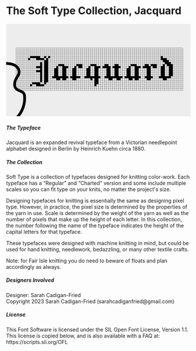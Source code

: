 <h1>The Soft Type Collection, Jacquard</h1>

![Sample of Jacquard](documentation/soft-type-collection-promo-JACQUARD-2-Standard.png)

<h5>The Typeface</h5>
<p>Jacquard is an expanded revival typeface from a Victorian needlepoint alphabet designed in Berlin by Heinrich Kuehn circa 1880.</p>

<h5>The Collection</h5>
<p>Soft Type is a collection of typefaces designed for knitting color-work. Each typeface has a “Regular” and “Charted” version and some include multiple scales so you can fit type on your knits, no matter the project's size. </p>

<p>Designing typefaces for knitting is essentially the same as designing pixel type. However, in practice, the pixel size is determined by the properties of the yarn in use. Scale is determined by the weight of the yarn as well as the number of pixels that make up the height of each letter. In this collection, the number following the name of the typeface indicates the height of the capital letters for that typeface. </p>

<p>These typefaces were designed with machine knitting in mind, but could be used for hand knitting, needlework, bedazzling, or many other textile crafts. </p>

<p>Note: for Fair Isle knitting you do need to beware of floats and plan accordingly as always.</p>

<h5>Designers Involved</h5>
Designer: Sarah Cadigan-Fried <br>
Copyright 2023 Sarah Cadigan-Fried (sarahcadiganfried@gmail.com)

<h5>License</h5>
This Font Software is licensed under the SIL Open Font License, Version 1.1. This license is copied below, and is also available with a FAQ at: https://scripts.sil.org/OFL
